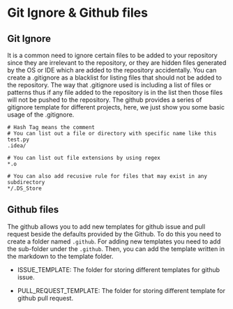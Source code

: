 # Git Ignore & Github files

## Git Ignore
It is a common need to ignore certain files to be added to your repository since they are irrelevant to the repository, 
or they are hidden files generated by the OS or IDE which are added to the repository accidentally.   You can create a
.gitignore as a blacklist for listing files that should not be added to the repository.  The way that .gitignore used is
including a list of files or patterns thus if any file added to the repository is in the list then those files will not
be pushed to the repository.  The github provides a series of gitignore template for different projects, here, we just
show you some basic usage of the .gitignore.
```
# Hash Tag means the comment
# You can list out a file or directory with specific name like this
test.py
.idea/

# You can list out file extensions by using regex
*.o

# You can also add recusive rule for files that may exist in any subdirectory
*/.DS_Store
```

## Github files
The github allows you to add new templates for github issue and pull request beside the defaults provided by the Github.
To do this you need to create a folder named `.github`.  For adding new templates you need to add the sub-folder
under the `.github`.  Then, you can add the template written in the markdown to the template folder.
- ISSUE_TEMPLATE: The folder for storing different templates for github issue.
  
- PULL_REQUEST_TEMPLATE: The folder for storing different template for github pull request.
